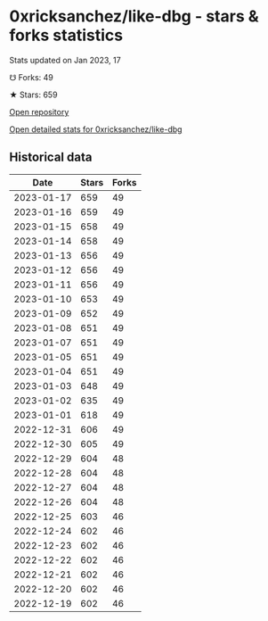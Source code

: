 # 0xricksanchez/like-dbg - stars & forks statistics

Stats updated on Jan 2023, 17

☋ Forks: 49

★ Stars: 659

[Open repository](https://github.com/0xricksanchez/like-dbg)

[Open detailed stats for 0xricksanchez/like-dbg](https://reviewgithub.com/rep/0xricksanchez/like-dbg)

## Historical data
| Date | Stars | Forks |
|------|-------|-------|
| 2023-01-17 | 659 | 49 | 
| 2023-01-16 | 659 | 49 | 
| 2023-01-15 | 658 | 49 | 
| 2023-01-14 | 658 | 49 | 
| 2023-01-13 | 656 | 49 | 
| 2023-01-12 | 656 | 49 | 
| 2023-01-11 | 656 | 49 | 
| 2023-01-10 | 653 | 49 | 
| 2023-01-09 | 652 | 49 | 
| 2023-01-08 | 651 | 49 | 
| 2023-01-07 | 651 | 49 | 
| 2023-01-05 | 651 | 49 | 
| 2023-01-04 | 651 | 49 | 
| 2023-01-03 | 648 | 49 | 
| 2023-01-02 | 635 | 49 | 
| 2023-01-01 | 618 | 49 | 
| 2022-12-31 | 606 | 49 | 
| 2022-12-30 | 605 | 49 | 
| 2022-12-29 | 604 | 48 | 
| 2022-12-28 | 604 | 48 | 
| 2022-12-27 | 604 | 48 | 
| 2022-12-26 | 604 | 48 | 
| 2022-12-25 | 603 | 46 | 
| 2022-12-24 | 602 | 46 | 
| 2022-12-23 | 602 | 46 | 
| 2022-12-22 | 602 | 46 | 
| 2022-12-21 | 602 | 46 | 
| 2022-12-20 | 602 | 46 | 
| 2022-12-19 | 602 | 46 | 

